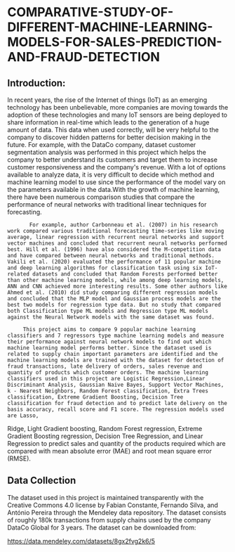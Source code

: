 # COMPARATIVE-STUDY-OF-DIFFERENT-MACHINE-LEARNING-MODELS-FOR-SALES-PREDICTION-AND-FRAUD-DETECTION

## Introduction:
In recent years, the rise of the Internet of things (IoT) as an emerging technology has been unbelievable, more companies are moving 
towards the adoption of these technologies and many IoT sensors are being deployed to share information in real-time which leads to 
the generation of a huge amount of data. This data when used correctly, will be very helpful to the company to discover hidden patterns 
for better decision making in the future. For example, with the DataCo company, dataset customer segmentation analysis was performed in 
this project which helps the company to better understand its customers and target them to increase customer responsiveness and the 
company's revenue. With a lot of options available to analyze data, it is very difficult to decide which method and machine learning 
model to use since the performance of the model vary on the parameters available in the data.With the growth of machine learning, there 
have been numerous comparison studies that compare the performance of neural networks with traditional linear techniques for forecasting. 

           For example, author Carbonneau et al. (2007) in his research work compared various traditional forecasting time-series like moving average, linear regression with recurrent neural networks and support vector machines and concluded that recurrent neural networks performed best. Hill et al. (1996) have also considered the M-competition data and have compared between neural networks and traditional methods. Vakili et al. (2020) evaluated the performance of 11 popular machine and deep learning algorithms for classification task using six IoT-related datasets and concluded that Random Forests performed better than other machine learning models, while among deep learning models, ANN and CNN achieved more interesting results. Some other authors like Ahmed et al. (2010) did study comparing different regression models and concluded that the MLP model and Gaussian process models are the best two models for regression type data. But no study that compared both Classification type ML models and Regression type ML models against the Neural Network models with the same dataset was found.

         This project aims to compare 9 popular machine learning classifiers and 7 regressors type machine learning models and measure their performance against neural network models to find out which machine learning model performs better. Since the dataset used is related to supply chain important parameters are identified and the machine learning models are trained with the dataset for detection of fraud transactions, late delivery of orders, sales revenue and quantity of products which customer orders. The machine learning classifiers used in this project are Logistic Regression,Linear Discriminant Analysis, Gaussian Naive Bayes, Support Vector Machines, k - Nearest Neighbors, Random Forest classification, Extra Trees classification, Extreme Gradient Boosting, Decision Tree classification for fraud detection and to predict late delivery on the basis accuracy, recall score and F1 score. The regression models used are Lasso, 
Ridge, Light Gradient boosting, Random Forest regression, Extreme Gradient Boosting regression, Decision Tree Regression, and Linear 
Regression to predict sales and quantity of the products required which are compared with mean absolute error (MAE) and root mean square
error (RMSE).

## Data Collection
The dataset used in this project is maintained transparently with the Creative Commons 4.0 license by Fabian Constante, Fernando Silva, and António Pereira through the Mendeley data repository. The dataset consists of roughly 180k transactions from supply chains used by the company DataCo Global for 3 years. The dataset can be downloaded from:

https://data.mendeley.com/datasets/8gx2fvg2k6/5
